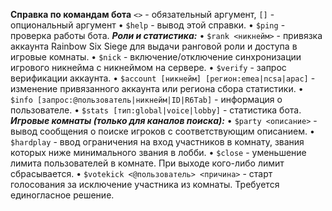 **Справка по командам бота**
`<>` - обязательный аргумент, `[]` - опциональный аргумент
• `$help` - вывод этой справки.
• `$ping` - проверка работы бота.
*__Роли и статистика:__*
• `$rank <никнейм>` - привязка аккаунта Rainbow Six Siege для выдачи ранговой роли и доступа в игровые комнаты.
• `$nick` - включение/отключение синхронизации игрового никнейма с никнеймом на сервере.
• `$verify` - запрос верификации аккаунта.
• `$account [никнейм] [регион:emea|ncsa|apac]` - изменение привязанного аккаунта или региона сбора статистики.
• `$info [запрос:@пользователь|никнейм|ID|R6Tab]` - информация о пользователе.
• `$stats [тип:global|voice|lobby]` - статистика бота.
*__Игровые комнаты (только для каналов поиска):__*
• `$party <описание>` - вывод сообщения о поиске игроков с соответствующим описанием.
• `$hardplay` - ввод ограничения на вход участников в комнату, звания которых ниже минимального звания в лобби.
• `$close` - уменьшение лимита пользователей в комнате. При выходе кого-либо лимит сбрасывается.
• `$votekick <@пользователь> <причина>` - старт голосования за исключение участника из комнаты. Требуется единогласное решение.
